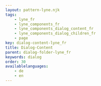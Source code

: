 ```yaml
---
layout: pattern-lyne.njk
tags: 
    - lyne_fr
    - lyne_components_fr
    - lyne_components_dialog_content_fr
    - lyne_components_dialog_children_fr
    - page
key: dialog-content-lyne_fr
title: Dialog-Content
parent: dialog-folder-lyne_fr
keywords: dialog
order: 30
availablelanguages: 
    - de
    - en
---
```

